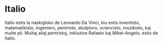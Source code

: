 # Italio

Italio estis la naskigloko de Leonardo Da Vinci, kiu estis inventisto,
matematikisto, ingeniero, pentristo, skulptoro, sciencisto, muzikisto, kaj multe
pli. Multaj aliaj pentristoj, inkluzive Rafaelo kaj Mikel-Angelo, estis de
Italio.
